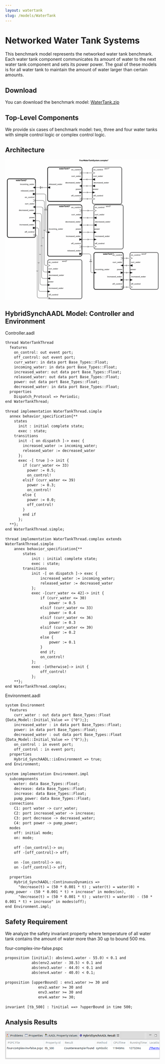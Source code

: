 ```yaml
---
layout: watertank
slug: /models/WaterTank
---
```

# Networked Water Tank Systems

This benchmark model represents the networked water tank benchmark. Each water
tank component communicates its amount of water to the next water tank
component and sets its power power. The goal of these models is for all water
tank to maintain the amount of water larger than certain amounts.

## Download
You can download the benchmark model: [WaterTank.zip](../watertank.zip)

## Top-Level Components
We provide six cases of benchmark model: two, three and four water tanks
with simple control logic or complex control logic. 


## Architecture
<img src="../../images/architecture_watertank.png" >

## HybridSynchAADL Model: Controller and Environment
Controller.aadl
```
thread WaterTankThread
  features
    on_control: out event port;
    off_control: out event port;
    curr_water: in data port Base_Types::Float;
    incoming_water: in data port Base_Types::Float;
    increased_water: out data port Base_Types::Float;
    released_water: out data port Base_Types::Float;
    power: out data port Base_Types::Float;  
    decreased_water: in data port Base_Types::Float;
  properties
    Dispatch_Protocol => Periodic;
end WaterTankThread;

thread implementation WaterTankThread.simple
  annex behavior_specification{**
    states
      init : initial complete state;
      exec : state;
    transitions
      init -[ on dispatch ]-> exec {
        increased_water := incoming_water;
        released_water := decreased_water  
      };
      exec -[ true ]-> init {
        if (curr_water <= 33)
          power := 0.5;
          on_control!
        elsif (curr_water <= 39)
          power := 0.3;
          on_control!
        else {
          power := 0.0;
          off_control!
        }
        end if
      };
  **};
end WaterTankThread.simple;

thread implementation WaterTankThread.complex extends WaterTankThread.simple
    annex behavior_specification{**
        states
            init : initial complete state;
            exec : state;
        transitions
            init -[ on dispatch ]-> exec {
                increased_water := incoming_water;
                released_water := decreased_water
            };
            exec -[curr_water <= 42]-> init {
                if (curr_water <= 30)
                    power := 0.5
                elsif (curr_water <= 33)
                    power := 0.4
                elsif (curr_water <= 36)
                    power := 0.3
                elsif (curr_water <= 39)
                    power := 0.2
                else {
                    power := 0.1
                }
                end if;
                on_control!
            };
            exec -[otherwise]-> init {
                off_control!
            };
    **};
end WaterTankThread.complex;
```
Environment.aadl
```
system Environment
  features
    curr_water : out data port Base_Types::Float {Data_Model::Initial_Value => ("0");};
    increased_water : in data port Base_Types::Float;
    power: in data port Base_Types::Float;
    decreased_water : out data port Base_Types::Float {Data_Model::Initial_Value => ("0");};
    on_control : in event port;
    off_control : in event port;
  properties
    Hybrid_SynchAADL::isEnvironment => true;
end Environment;

system implementation Environment.impl
  subcomponents
    water: data Base_Types::Float;
    decrease: data Base_Types::Float;
    increase: data Base_Types::Float;
    pump_power: data Base_Types::Float;
  connections
    C1: port water -> curr_water;
    C2: port increased_water -> increase;
    C3: port decrease -> decreased_water;
    C4: port power -> pump_power;
  modes
    off: initial mode;
    on: mode;
    
    off -[on_control]-> on;
    off -[off_control]-> off;
    
    on -[on_control]-> on;
    on -[off_control]-> off;
  
  properties
    Hybrid_SynchAADL::ContinuousDynamics =>
      "decrease(t) = (50 * 0.001 * t) ; water(t) = water(0) + pump_power - (50 * 0.001 * t) + increase" in modes(on),
      "decrease(t) = (50 * 0.001 * t) ; water(t) = water(0) - (50 * 0.001 * t) + increase" in modes(off);
end Environment.impl;
```


## Safety Requirement

We analyze the safety invariant property where temperature of all water tank
contains the amount of water more than 30 up to bound 500 ms. 

four-complex-inv-false.pspc
```
proposition [initial]: abs(env1.water - 55.0) < 0.1 and
			abs(env2.water - 38.5) < 0.1 and
			abs(env3.water - 44.0) < 0.1 and
			abs(env4.water - 40.0) < 0.1;

proposition [upperBound] : env1.water >= 30 and 
			   env2.water >= 30 and
			   env3.water >= 30 and
			   env4.water >= 30;							   

invariant [tb_500] : ?initial ==> ?upperBound in time 500;
```

## Analysis Results
<img src="../../images/results_thermostat.png">

<br />
<br />

